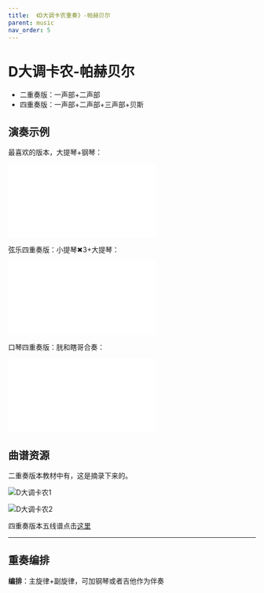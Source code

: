 ```yaml
---
title:  《D大调卡农重奏》-帕赫贝尔
parent: music
nav_order: 5
---
```


# D大调卡农-帕赫贝尔
- 二重奏版：一声部+二声部
- 四重奏版：一声部+二声部+三声部+贝斯

## 演奏示例

最喜欢的版本，大提琴+钢琴：

<iframe src="//player.bilibili.com/player.html?aid=56475240&bvid=BV1S4411u777&cid=98679791&page=1" scrolling="no" border="0" frameborder="no" framespacing="0" allowfullscreen="true"> </iframe>

弦乐四重奏版：小提琴✖3+大提琴：

<iframe src="//player.bilibili.com/player.html?aid=48317000&bvid=BV1sb411g7hW&cid=84633908&page=1" scrolling="no" border="0" frameborder="no" framespacing="0" allowfullscreen="true"> </iframe>

口琴四重奏版：胱和瞎哥合奏：

<iframe src="//player.bilibili.com/player.html?aid=584816792&bvid=BV1gz4y1f72c&cid=242780740&page=1" scrolling="no" border="0" frameborder="no" framespacing="0" allowfullscreen="true"> </iframe>


## 曲谱资源

二重奏版本教材中有，这是摘录下来的。

![D大调卡农1](https://cdn.jsdelivr.net/gh/lei-wei/pic_bed/img/D%E5%A4%A7%E8%B0%83%E5%8D%A1%E5%86%9C1.jpg)

![D大调卡农2](https://cdn.jsdelivr.net/gh/lei-wei/pic_bed/img/D%E5%A4%A7%E8%B0%83%E5%8D%A1%E5%86%9C2.jpg)


四重奏版本五线谱点击[这里](../file/D大调卡农+弦乐四重奏总谱.PDF)

---

## 重奏编排
**编排**：主旋律+副旋律，可加钢琴或者吉他作为伴奏